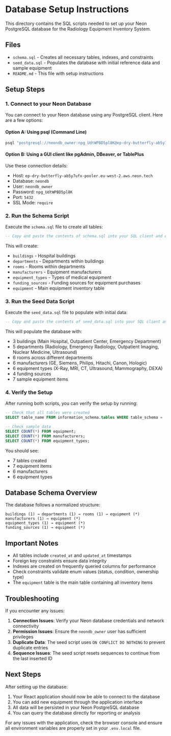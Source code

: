 # Database Setup Instructions

This directory contains the SQL scripts needed to set up your Neon PostgreSQL database for the Radiology Equipment Inventory System.

## Files

- `schema.sql` - Creates all necessary tables, indexes, and constraints
- `seed_data.sql` - Populates the database with initial reference data and sample equipment
- `README.md` - This file with setup instructions

## Setup Steps

### 1. Connect to your Neon Database

You can connect to your Neon database using any PostgreSQL client. Here are a few options:

#### Option A: Using psql (Command Line)
```bash
psql "postgresql://neondb_owner:npg_UdtWPBD5pl8K@ep-dry-butterfly-ab5y7ufx-pooler.eu-west-2.aws.neon.tech/neondb?sslmode=require"
```

#### Option B: Using a GUI client like pgAdmin, DBeaver, or TablePlus
Use these connection details:
- Host: `ep-dry-butterfly-ab5y7ufx-pooler.eu-west-2.aws.neon.tech`
- Database: `neondb`
- User: `neondb_owner`
- Password: `npg_UdtWPBD5pl8K`
- Port: `5432`
- SSL Mode: `require`

### 2. Run the Schema Script

Execute the `schema.sql` file to create all tables:

```sql
-- Copy and paste the contents of schema.sql into your SQL client and execute
```

This will create:
- `buildings` - Hospital buildings
- `departments` - Departments within buildings
- `rooms` - Rooms within departments
- `manufacturers` - Equipment manufacturers
- `equipment_types` - Types of medical equipment
- `funding_sources` - Funding sources for equipment purchases
- `equipment` - Main equipment inventory table

### 3. Run the Seed Data Script

Execute the `seed_data.sql` file to populate with initial data:

```sql
-- Copy and paste the contents of seed_data.sql into your SQL client and execute
```

This will populate the database with:
- 3 buildings (Main Hospital, Outpatient Center, Emergency Department)
- 5 departments (Radiology, Emergency Radiology, Outpatient Imaging, Nuclear Medicine, Ultrasound)
- 6 rooms across different departments
- 6 manufacturers (GE, Siemens, Philips, Hitachi, Canon, Hologic)
- 6 equipment types (X-Ray, MRI, CT, Ultrasound, Mammography, DEXA)
- 4 funding sources
- 7 sample equipment items

### 4. Verify the Setup

After running both scripts, you can verify the setup by running:

```sql
-- Check that all tables were created
SELECT table_name FROM information_schema.tables WHERE table_schema = 'public';

-- Check sample data
SELECT COUNT(*) FROM equipment;
SELECT COUNT(*) FROM manufacturers;
SELECT COUNT(*) FROM equipment_types;
```

You should see:
- 7 tables created
- 7 equipment items
- 6 manufacturers
- 6 equipment types

## Database Schema Overview

The database follows a normalized structure:

```
buildings (1) → departments (1) → rooms (1) → equipment (*)
manufacturers (1) → equipment (*)
equipment_types (1) → equipment (*)
funding_sources (1) → equipment (*)
```

## Important Notes

- All tables include `created_at` and `updated_at` timestamps
- Foreign key constraints ensure data integrity
- Indexes are created on frequently queried columns for performance
- Check constraints validate enum values (status, condition, ownership type)
- The `equipment` table is the main table containing all inventory items

## Troubleshooting

If you encounter any issues:

1. **Connection Issues**: Verify your Neon database credentials and network connectivity
2. **Permission Issues**: Ensure the `neondb_owner` user has sufficient privileges
3. **Duplicate Data**: The seed script uses `ON CONFLICT DO NOTHING` to prevent duplicate entries
4. **Sequence Issues**: The seed script resets sequences to continue from the last inserted ID

## Next Steps

After setting up the database:

1. Your React application should now be able to connect to the database
2. You can add new equipment through the application interface
3. All data will be persisted in your Neon PostgreSQL database
4. You can query the database directly for reporting or analysis

For any issues with the application, check the browser console and ensure all environment variables are properly set in your `.env.local` file.
